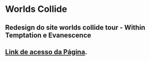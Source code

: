 # Worlds Collide
## Redesign do site worlds collide tour - Within Temptation e Evanescence

## [Link de acesso da Página](https://vivianealves.github.io/worlds_collide).
